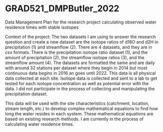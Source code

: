 # GRAD521_DMPButler_2022
Data Management Plan for the research project calculating observed water residence times with stable isotopes

Context of the project:
The two datasets I am using to answer the research question and create a new dataset are the isotope ratios of d18O and d2H in precipitation (1) and streamflow (2). There are 4 datasets, and they are in csv formats. There is the precipitation isotope ratio dataset (1), and the amount of precipitation (2), the streamflow isotope ratios (3), and the streamflow amount (4). The datasets are formatted the same and are daily with around 32 stations per dataset where they begin in 2014 but most continuous data begins in 2016 an goes until 2022. This data is all physical data collected at each site. Isotope data is collected and sent to a lab to get tested for each isotope concentration as well as potential error with the data. I did not participate in the process of collecting and manipulating the precipitation dataset.  

This data will be used with the site characteristics (catchment, location, stream length, etc.) to develop complex mathematical equations to find how long the water resides in each system. These mathematical equations are based on existing research methods. I am currently in the process of calculating water residence times. 
